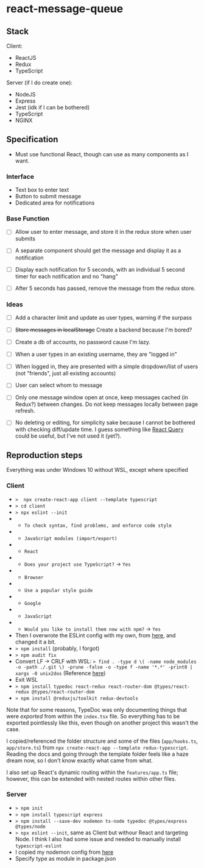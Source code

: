 # react-message-queue

## Stack
Client: 
- ReactJS
- Redux
- TypeScript


Server (if I do create one):
- NodeJS
- Express
- Jest (idk if I can be bothered)
- TypeScript
- NGINX



## Specification
- Must use functional React, though can use as many components as I want.



### Interface
- Text box to enter text
- Button to submit message
- Dedicated area for notifications



### Base Function
- [ ] Allow user to enter message, and store it in the redux store when user submits
- [ ] A separate component should get the message and display it as a notification
- [ ] Display each notification for 5 seconds, with an individual 5 second timer for each notification and no "hang"
- [ ] After 5 seconds has passed, remove the message from the redux store.



### Ideas
- [ ] Add a character limit and update as user types, warning if the surpass
- [ ] ~~Store messages in localStorage~~ Create a backend because I'm bored?
- [ ] Create a db of accounts, no password cause I'm lazy.
- [ ] When a user types in an existing username, they are "logged in"
- [ ] When logged in, they are presented with a simple dropdown/list of users (not "friends", just all existing accounts)
- [ ] User can select whom to message
- [ ] Only one message window open at once, keep messages cached (in Redux?) between changes. Do not keep messages locally between page refresh.
- [ ] No deleting or editing, for simplicity sake because I cannot be bothered with checking diff/update time. I guess something like [React Query](https://react-query.tanstack.com/) could be useful, but I've not used it (yet?).



## Reproduction steps
Everything was under Windows 10 without WSL, except where specified



### Client
- `>  npx create-react-app client --template typescript`
- `> cd client`
- `> npx eslint --init`
- - `To check syntax, find problems, and enforce code style`
- - `JavaScript modules (import/export)`
- - `React`
- - `Does your project use TypeScript?` -> `Yes`
- - `Browser`
- - `Use a popular style guide`
- - `Google`
- - `JavaScript`
- - `Would you like to install them now with npm?` -> `Yes`
- Then I overwrote the ESLint config with my own, from [here](https://github.com/adi73434/web-tutorials-and-snippets), and changed it a bit.
- `> npm install` (probably, I forgot)
- `> npm audit fix`
- Convert LF -> CRLF with WSL: `> find . -type d \( -name node_modules -o -path ./.git \) -prune -false -o -type f -name '*.*' -print0 | xargs -0 unix2dos` (Reference [here](https://stackoverflow.com/a/4210072))
- Exit WSL
- `> npm install typedoc react-redux react-router-dom @types/react-redux @types/react-router-dom`
- `> npm install @reduxjs/toolkit redux-devtools`

Note that for some reasons, TypeDoc was only documenting things that were *exported* from within the `index.tsx` file. So everything has to be exported pointlessly like this, even though on another project this wasn't the case.

I copied/referenced the folder structure and some of the files (`app/hooks.ts`, `app/store.ts`) from `npx create-react-app --template redux-typescript`. Reading the docs and going through the template folder feels like a haze dream now, so I don't know exactly what came from what.

I also set up React's dynamic routing within the `features/app.ts` file; however, this can be extended with nested routes within other files.


### Server
- `> npm init`
- `> npm install typescript express`
- `> npm install --save-dev nodemon ts-node typedoc @types/express @types/node`
- `> npx eslint --init`, same as Client but withour React and targeting Node. I think I also had some issue and needed to manually install `typescript-eslint`
- I copied my nodemon config from [here](https://github.com/adi73434/web-tutorials-and-snippets/blob/master/nodemon.json)
- Specify type as module in package.json
